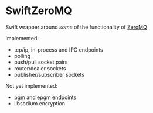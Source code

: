 # SwiftZeroMQ

Swift wrapper around *some* of the functionality of [ZeroMQ][1]

Implemented:

 * tcp/ip, in-process and IPC endpoints
 * polling
 * push/pull socket pairs
 * router/dealer sockets
 * publisher/subscriber sockets

Not yet implemented:
 * pgm and epgm endpoints
 * libsodium encryption

[1]: https://zeromq.org
